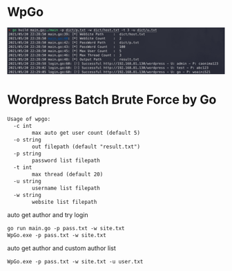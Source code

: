 # WpGo

![11](image/demo.jpg)
# Wordpress Batch Brute Force by Go

```
Usage of wpgo:
  -c int
    	max auto get user count (default 5)
  -o string
    	out filepath (default "result.txt")
  -p string
    	password list filepath
  -t int
    	max thread (default 20)
  -u string
    	username list filepath
  -w string
    	website list filepath

```

auto get author and try login


```
go run main.go -p pass.txt -w site.txt
WpGo.exe -p pass.txt -w site.txt
```

auto get author and custom author list

```
WpGo.exe -p pass.txt -w site.txt -u user.txt
```